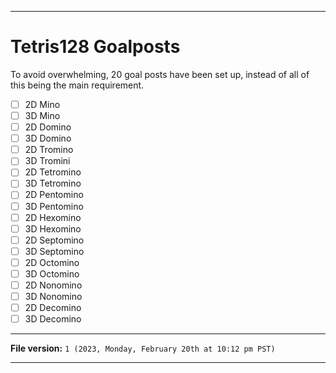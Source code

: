 
***

# Tetris128 Goalposts

To avoid overwhelming, 20 goal posts have been set up, instead of all of this being the main requirement.

- [ ] 2D Mino
- [ ] 3D Mino
- [ ] 2D Domino
- [ ] 3D Domino
- [ ] 2D Tromino
- [ ] 3D Tromini
- [ ] 2D Tetromino
- [ ] 3D Tetromino
- [ ] 2D Pentomino
- [ ] 3D Pentomino
- [ ] 2D Hexomino
- [ ] 3D Hexomino
- [ ] 2D Septomino
- [ ] 3D Septomino
- [ ] 2D Octomino
- [ ] 3D Octomino
- [ ] 2D Nonomino
- [ ] 3D Nonomino
- [ ] 2D Decomino
- [ ] 3D Decomino

***

**File version:** `1 (2023, Monday, February 20th at 10:12 pm PST)`

***
